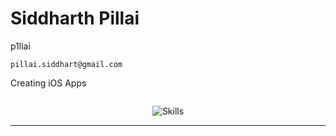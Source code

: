 # Siddharth Pillai 
p1llai

```
pillai.siddhart@gmail.com
```
Creating iOS Apps
```

```
<p align="center">
  <img src="https://skillicons.dev/icons?i=swift,apple,figma,c,cpp,html,css,js,python,mysql" alt="Skills">
</p>

---
